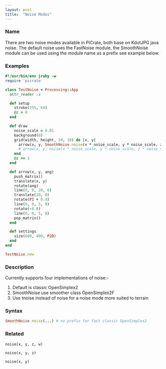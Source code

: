 ```yaml
---
layout: post
title:  "Noise Modes"
---
```


### Name ###

There are two noise modes available in PiCrate, both base on KdotJPG java noise.
The default noise uses the FastNoise module, the SmoothNoise module can be used using the module name as a prefix see example below.

### Examples ###

```ruby
#!/usr/bin/env jruby -w
require 'picrate'

class TestNoise < Processing::App
  attr_reader :z

  def setup
    stroke(255, 64)
    @z = 0
  end

  def draw
    noise_scale = 0.01
    background(0)
    grid(width, height, 10, 10) do |x, y|
      arrow(x, y, SmoothNoise.noise(x * noise_scale, y * noise_scale, z * noise_scale) * TWO_PI * 2)
      # arrow(x, y, noise(x * noise_scale, y * noise_scale, z * noise_scale) * TWO_PI * 2)
    end
    @z += 1
  end

  def arrow(x, y, ang)
    push_matrix()
    translate(x, y)
    rotate(ang)
    line(0, 0, 20, 0)
    translate(20, 0)
    rotate(PI + 0.4)
    line(0, 0, 5, 0)
    rotate(-0.8)
    line(0, 0, 5, 0)
    pop_matrix()
  end

  def settings
    size(600, 400, P2D)
  end
end

TestNoise.new

```

### Description	###

Currently supports four implementations of noise:-
1. Default is classic OpenSimplex2
2. SmoothNoise use smoother class OpenSimplex2F
3. Use tnoise instead of noise for a noise mode more suited to terrain

### Syntax ###

```ruby
SmoothNoise.noise(...) # no prefix for fast classic OpenSimplex2
```

### Related ###

`noise(x, y, z, w)`

`noise(x, y, z)`

`noise(x, y)`
